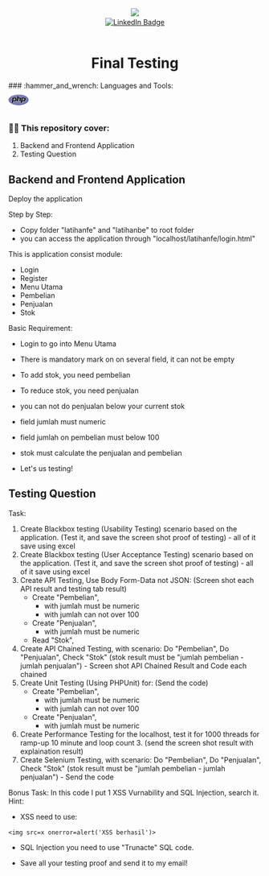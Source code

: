 <div id="header" align="center">
  <img src="https://media.giphy.com/media/M9gbBd9nbDrOTu1Mqx/giphy.gif" width="100"/>
</div>
<div id="badges" align="center">
  <a href="https://www.linkedin.com/in/kevin-christianto/">
    <img src="https://img.shields.io/badge/LinkedIn-blue?style=for-the-badge&logo=linkedin&logoColor=white" alt="LinkedIn Badge"/>
  </a>
</div>
<div id="github" align="center">
    <img src="https://komarev.com/ghpvc/?username=kevhoz&style=flat-square&color=blue" alt=""/>
</div>
<div id="body-header" align="center">
<h1>
  Final Testing
</h1>
</div>
### :hammer_and_wrench: Languages and Tools:
<div>
  <img src="https://github.com/devicons/devicon/blob/master/icons/php/php-original.svg" title="PHP"  alt="PHP" width="40" height="40"/>&nbsp;
</div>

### :woman_technologist: This repository cover:

1. Backend and Frontend Application
2. Testing Question

<div id="application">
<h2>
  Backend and Frontend Application
</h2>

Deploy the application

Step by Step:
  - Copy folder "latihanfe" and "latihanbe" to root folder
  - you can access the application through "localhost/latihanfe/login.html"

This is application consist module:
  - Login
  - Register
  - Menu Utama
  - Pembelian
  - Penjualan
  - Stok

Basic Requirement:
  - Login to go into Menu Utama
  - There is mandatory mark on on several field, it can not be empty
  - To add stok, you need pembelian
  - To reduce stok, you need penjualan
  - you can not do penjualan below your current stok
  - field jumlah must numeric
  - field jumlah on pembelian must below 100
  - stok must calculate the penjualan and pembelian

- Let's us testing!

</div>

<div id="final-testing">
<h2>
  Testing Question
</h2>

Task:
1. Create Blackbox testing (Usability Testing) scenario based on the application. (Test it, and save the screen shot proof of testing) - all of it save using excel
2. Create Blackbox testing (User Acceptance Testing) scenario based on the application. (Test it, and save the screen shot proof of testing) - all of it save using excel
3. Create API Testing, Use Body Form-Data not JSON: (Screen shot each API result and testing tab result)
      - Create "Pembelian",
           - with jumlah must be numeric
           - with jumlah can not over 100
      - Create "Penjualan",
           - with jumlah must be numeric
      - Read "Stok",
5. Create API Chained Testing, with scenario: Do "Pembelian", Do "Penjualan", Check "Stok" (stok result must be "jumlah pembelian - jumlah penjualan") - Screen shot API Chained Result and Code each chained
6. Create Unit Testing (Using PHPUnit) for: (Send the code)
      - Create "Pembelian",
           - with jumlah must be numeric
           - with jumlah can not over 100
      - Create "Penjualan",
           - with jumlah must be numeric
8. Create Performance Testing for the localhost, test it for 1000 threads for ramp-up 10 minute and loop count 3. (send the screen shot result with explaination result)
9. Create Selenium Testing, with scenario: Do "Pembelian", Do "Penjualan", Check "Stok" (stok result must be "jumlah pembelian - jumlah penjualan") - Send the code

Bonus Task:
In this code I put 1 XSS Vurnability and SQL Injection, search it.
Hint:
- XSS need to use:
```
<img src=x onerror=alert('XSS berhasil')>
```
- SQL Injection you need to use "Trunacte" SQL code.

- Save all your testing proof and send it to my email!
</div>

